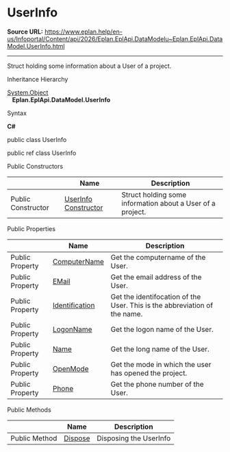 # UserInfo

**Source URL:** https://www.eplan.help/en-us/Infoportal/Content/api/2026/Eplan.EplApi.DataModelu~Eplan.EplApi.DataModel.UserInfo.html

---

Struct holding some information about a User of a project.

Inheritance Hierarchy

[System.Object](#)  
   **Eplan.EplApi.DataModel.UserInfo**

Syntax

**C#**



public class UserInfo

public ref class UserInfo

Public Constructors

|  | Name | Description |
| --- | --- | --- |
| Public Constructor | [UserInfo Constructor](Eplan.EplApi.DataModelu~Eplan.EplApi.DataModel.UserInfo~_ctor().html) | Struct holding some information about a User of a project. |



Public Properties

|  | Name | Description |
| --- | --- | --- |
| Public Property | [ComputerName](Eplan.EplApi.DataModelu~Eplan.EplApi.DataModel.UserInfo~ComputerName.html) | Get the computername of the User. |
| Public Property | [EMail](Eplan.EplApi.DataModelu~Eplan.EplApi.DataModel.UserInfo~EMail.html) | Get the email address of the User. |
| Public Property | [Identification](Eplan.EplApi.DataModelu~Eplan.EplApi.DataModel.UserInfo~Identification.html) | Get the identifocation of the User. This is the abbreviation of the name. |
| Public Property | [LogonName](Eplan.EplApi.DataModelu~Eplan.EplApi.DataModel.UserInfo~LogonName.html) | Get the logon name of the User. |
| Public Property | [Name](Eplan.EplApi.DataModelu~Eplan.EplApi.DataModel.UserInfo~Name.html) | Get the long name of the User. |
| Public Property | [OpenMode](Eplan.EplApi.DataModelu~Eplan.EplApi.DataModel.UserInfo~OpenMode.html) | Get the mode in which the user has opened the project. |
| Public Property | [Phone](Eplan.EplApi.DataModelu~Eplan.EplApi.DataModel.UserInfo~Phone.html) | Get the phone number of the User. |



Public Methods

|  | Name | Description |
| --- | --- | --- |
| Public Method | [Dispose](Eplan.EplApi.DataModelu~Eplan.EplApi.DataModel.UserInfo~Dispose().html) | Disposing the UserInfo |



